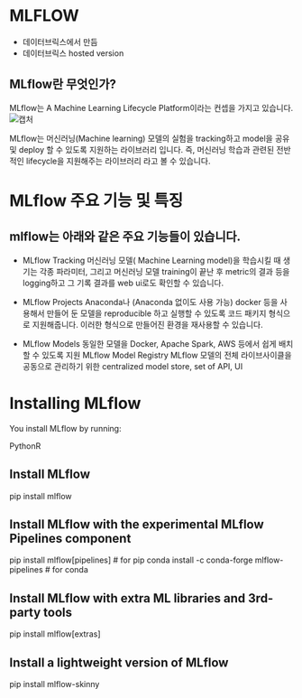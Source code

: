 # MLFLOW
- 데이터브릭스에서 만듬
- 데이터브릭스 hosted version

## MLflow란 무엇인가?

MLflow는 A Machine Learning Lifecycle Platform이라는 컨셉을 가지고 있습니다. 
![캡처](https://user-images.githubusercontent.com/48133382/196066735-69463fd5-39a4-45a5-8a8c-1efa3de7616a.PNG)

MLflow는 머신러닝(Machine learning) 모델의 실험을 tracking하고 model을 공유 및 deploy 할 수 있도록 지원하는 라이브러리 입니다. 
즉, 머신러닝 학습과 관련된 전반적인 lifecycle을 지원해주는 라이브러리 라고 볼 수 있습니다.



# MLflow 주요 기능 및 특징

## mlflow는 아래와 같은 주요 기능들이 있습니다. 

- MLflow Tracking
머신러닝 모델( Machine Learning model)을 학습시킬 때 생기는 각종 파라미터, 그리고 머신러닝 모델 training이 끝난 후 metric의 결과 등을 logging하고 그 기록 결과를 web ui로도 확인할 수 있습니다.

- MLflow Projects
Anaconda나 (Anaconda 없이도 사용 가능) docker 등을 사용해서 만들어 둔 모델을 reproducible 하고 실행할 수 있도록 코드 패키지 형식으로 지원해줍니다. 이러한 형식으로 만들어진 환경을 재사용할 수 있습니다.

- MLflow Models
동일한 모델을 Docker, Apache Spark, AWS 등에서 쉽게 배치할 수 있도록 지원
MLflow Model Registry
MLflow 모델의 전체 라이브사이클을 공동으로 관리하기 위한 centralized model store, set of API, UI


# Installing MLflow
You install MLflow by running:

PythonR
## Install MLflow
pip install mlflow

## Install MLflow with the experimental MLflow Pipelines component
pip install mlflow[pipelines]  # for pip
conda install -c conda-forge mlflow-pipelines  # for conda

## Install MLflow with extra ML libraries and 3rd-party tools
pip install mlflow[extras]

## Install a lightweight version of MLflow
pip install mlflow-skinny



